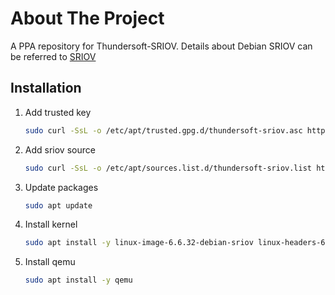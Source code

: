 <!-- ABOUT THE PROJECT -->
# About The Project
A PPA repository for Thundersoft-SRIOV. Details about Debian SRIOV can be referred to [SRIOV](https://github.com/ThunderSoft-SRIOV/sriov.git)

## Installation

1. Add trusted key

    ```sh
    sudo curl -SsL -o /etc/apt/trusted.gpg.d/thundersoft-sriov.asc https://ThunderSoft-SRIOV.github.io/ppa/debian/doc/KEY.gpg
    ```

2. Add sriov source

    ```sh
    sudo curl -SsL -o /etc/apt/sources.list.d/thundersoft-sriov.list https://ThunderSoft-SRIOV.github.io/ppa/debian/doc/thundersoft-sriov.list
    ```

3. Update packages

    ```sh
    sudo apt update
    ```

3. Install kernel

    ```sh
    sudo apt install -y linux-image-6.6.32-debian-sriov linux-headers-6.6.32-debian-sriov linux-libc-dev
    ```

4. Install qemu

    ```sh
    sudo apt install -y qemu
    ```
